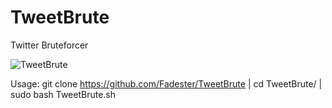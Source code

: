 # TweetBrute
Twitter Bruteforcer 

![TweetBrute](https://user-images.githubusercontent.com/53977560/92499873-ad506080-f1fc-11ea-9dce-882616f51ac4.jpeg)

Usage:
git clone https://github.com/Fadester/TweetBrute | 
cd TweetBrute/ |
sudo bash TweetBrute.sh
